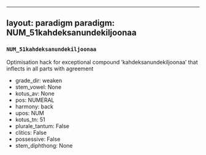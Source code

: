 
---
layout: paradigm
paradigm: NUM_51kahdeksanundekiljoonaa
---
### ` NUM_51kahdeksanundekiljoonaa `

Optimisation hack for exceptional compound ’kahdeksanundekiljoonaa’ that inflects in all parts with agreement
* grade_dir: weaken
* stem_vowel: None
* kotus_av: None
* pos: NUMERAL
* harmony: back
* upos: NUM
* kotus_tn: 51
* plurale_tantum: False
* clitics: False
* possessive: False
* stem_diphthong: None
